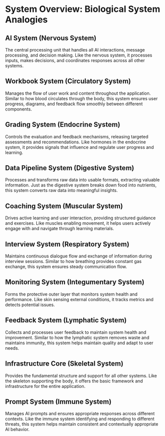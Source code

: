 # System Overview: Biological System Analogies

## AI System (Nervous System)
The central processing unit that handles all AI interactions, message processing, and decision making. Like the nervous system, it processes inputs, makes decisions, and coordinates responses across all other systems.

## Workbook System (Circulatory System)
Manages the flow of user work and content throughout the application. Similar to how blood circulates through the body, this system ensures user progress, diagrams, and feedback flow smoothly between different components.

## Grading System (Endocrine System)
Controls the evaluation and feedback mechanisms, releasing targeted assessments and recommendations. Like hormones in the endocrine system, it provides signals that influence and regulate user progress and learning.

## Data Pipeline System (Digestive System)
Processes and transforms raw data into usable formats, extracting valuable information. Just as the digestive system breaks down food into nutrients, this system converts raw data into meaningful insights.

## Coaching System (Muscular System)
Drives active learning and user interaction, providing structured guidance and exercises. Like muscles enabling movement, it helps users actively engage with and navigate through learning materials.

## Interview System (Respiratory System)
Maintains continuous dialogue flow and exchange of information during interview sessions. Similar to how breathing provides constant gas exchange, this system ensures steady communication flow.

## Monitoring System (Integumentary System)
Forms the protective outer layer that monitors system health and performance. Like skin sensing external conditions, it tracks metrics and detects potential issues.

## Feedback System (Lymphatic System)
Collects and processes user feedback to maintain system health and improvement. Similar to how the lymphatic system removes waste and maintains immunity, this system helps maintain quality and adapt to user needs.

## Infrastructure Core (Skeletal System)
Provides the fundamental structure and support for all other systems. Like the skeleton supporting the body, it offers the basic framework and infrastructure for the entire application.

## Prompt System (Immune System)
Manages AI prompts and ensures appropriate responses across different contexts. Like the immune system identifying and responding to different threats, this system helps maintain consistent and contextually appropriate AI behavior.